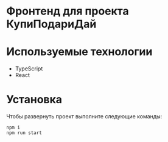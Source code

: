 # Фронтенд для проекта КупиПодариДай

# Используемые технологии
- TypeScript
- React

# Установка
Чтобы развернуть проект выполните следующие команды:
```
npm i
npm run start
``` 

